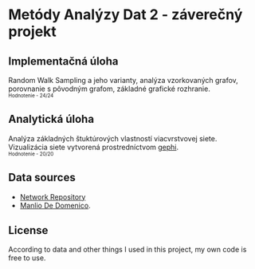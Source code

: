 # Metódy Analýzy Dat 2 - záverečný projekt

## Implementačná úloha
Random Walk Sampling a jeho varianty, analýza vzorkovaných grafov, porovnanie s pôvodným grafom, základné grafické rozhranie.  
<small><small>Hodnotenie - 24/24</small></small>

## Analytická úloha
Analýza základných štuktúrových vlastností viacvrstvovej siete.  
Vizualizácia siete vytvorená prostredníctvom [gephi](https://gephi.org/).  
<small><small>Hodnotenie - 20/20</small></small>

## Data sources
- [Network Repository](https://networkrepository.com/) 
- [Manlio De Domenico](https://manliodedomenico.com/data.php).

## License
According to data and other things I used in this project, my own code is free to use.